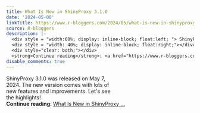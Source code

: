 ```yaml
---
title: What Is New in ShinyProxy 3.1.0
date: '2024-05-08'
linkTitle: https://www.r-bloggers.com/2024/05/what-is-new-in-shinyproxy-3-1-0/
source: R-bloggers
description: |-
  <div style = "width:60%; display: inline-block; float:left; "> ShinyProxy 3.1.0 was released on May 7, 2024. The new version comes with lots of new features and improvements. Let's see the highlights!</div>
  <div style = "width: 40%; display: inline-block; float:right;"></div>
  <div style="clear: both;"></div>
  <strong>Continue reading</strong>: <a href="https://www.r-bloggers.com/2024/05/what-is-new-in-shinyproxy-3-1-0/">What Is New in ShinyProxy ...
disable_comments: true
---
```

<div style = "width:60%; display: inline-block; float:left; "> ShinyProxy 3.1.0 was released on May 7, 2024. The new version comes with lots of new features and improvements. Let's see the highlights!</div>
<div style = "width: 40%; display: inline-block; float:right;"></div>
<div style="clear: both;"></div>
<strong>Continue reading</strong>: <a href="https://www.r-bloggers.com/2024/05/what-is-new-in-shinyproxy-3-1-0/">What Is New in ShinyProxy ...